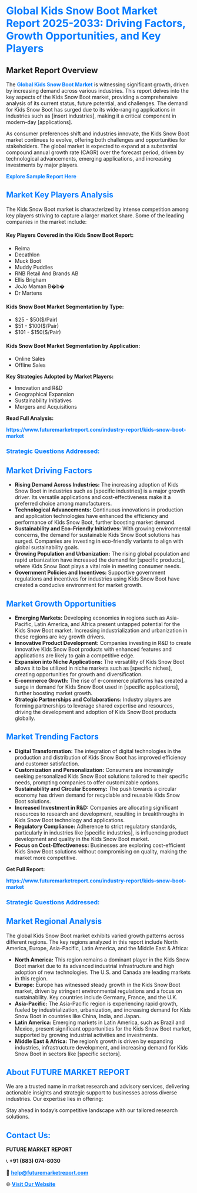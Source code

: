 <h1 style="color: #007BFF;">Global Kids Snow Boot Market Report 2025-2033: Driving Factors, Growth Opportunities, and Key Players</h1>

<section id="overview">
<h2>Market Report Overview</h2>
<p>The <a href="https://www.futuremarketreport.com/industry-report/kids-snow-boot-market" style="color: #007BFF; text-decoration: none;"><strong>Global Kids Snow Boot Market</strong></a> is witnessing significant growth, driven by increasing demand across various industries. This report delves into the key aspects of the Kids Snow Boot market, providing a comprehensive analysis of its current status, future potential, and challenges. The demand for Kids Snow Boot has surged due to its wide-ranging applications in industries such as [insert industries], making it a critical component in modern-day [applications].</p>
<p>As consumer preferences shift and industries innovate, the Kids Snow Boot market continues to evolve, offering both challenges and opportunities for stakeholders. The global market is expected to expand at a substantial compound annual growth rate (CAGR) over the forecast period, driven by technological advancements, emerging applications, and increasing investments by major players.</p>
</section>

<section id="overview">
<p><a href="https://www.futuremarketreport.com/request-sample/reportId=40432" style="color: #007BFF; text-decoration: none;"><strong>Explore Sample Report Here</strong></a></p>
</section>

<section id="key-players">
<h2 style="color: #007BFF;">Market Key Players Analysis</h2>
<p>The Kids Snow Boot market is characterized by intense competition among key players striving to capture a larger market share. Some of the leading companies in the market include:</p>
<h4>Key Players Covered in the Kids Snow Boot Report:</h4>
<ul><li>Reima</li><li>Decathlon</li><li>Muck Boot</li><li>Muddy Puddles</li><li>RNB Retail And Brands AB</li><li>Ellis Brigham</li><li>JoJo Maman B�b�</li><li>Dr Martens</li></ul>
<h4>Kids Snow Boot Market Segmentation by Type:</h4>
<ul><li>$25 - $50($/Pair)</li><li>$51 - $100($/Pair)</li><li>$101 - $150($/Pair)</li></ul>

<h4>Kids Snow Boot Market Segmentation by Application:</h4>
<ul><li>Online Sales</li><li>Offline Sales</li></ul>
<p><strong>Key Strategies Adopted by Market Players:</strong></p>
<ul>
<li>Innovation and R&D</li>
<li>Geographical Expansion</li>
<li>Sustainability Initiatives</li>
<li>Mergers and Acquisitions</li>
</ul>
</section>

<section>
<p><strong>Read Full Analysis: </strong></p><a href="https://www.futuremarketreport.com/industry-report/kids-snow-boot-market" style="color: #007BFF; text-decoration: none;"><strong>https://www.futuremarketreport.com/industry-report/kids-snow-boot-market</strong></a>
<h3 style="color: #007BFF;">Strategic Questions Addressed:</h3>
</section>

<section id="driving-factors">
<h2 style="color: #007BFF;">Market Driving Factors</h2>
<ul>
<li><strong>Rising Demand Across Industries:</strong> The increasing adoption of Kids Snow Boot in industries such as [specific industries] is a major growth driver. Its versatile applications and cost-effectiveness make it a preferred choice among manufacturers.</li>
<li><strong>Technological Advancements:</strong> Continuous innovations in production and application technologies have enhanced the efficiency and performance of Kids Snow Boot, further boosting market demand.</li>
<li><strong>Sustainability and Eco-Friendly Initiatives:</strong> With growing environmental concerns, the demand for sustainable Kids Snow Boot solutions has surged. Companies are investing in eco-friendly variants to align with global sustainability goals.</li>
<li><strong>Growing Population and Urbanization:</strong> The rising global population and rapid urbanization have increased the demand for [specific products], where Kids Snow Boot plays a vital role in meeting consumer needs.</li>
<li><strong>Government Policies and Incentives:</strong> Supportive government regulations and incentives for industries using Kids Snow Boot have created a conducive environment for market growth.</li>
</ul>
</section>

<section id="growth-opportunities">
<h2 style="color: #007BFF;">Market Growth Opportunities</h2>
<ul>
<li><strong>Emerging Markets:</strong> Developing economies in regions such as Asia-Pacific, Latin America, and Africa present untapped potential for the Kids Snow Boot market. Increasing industrialization and urbanization in these regions are key growth drivers.</li>
<li><strong>Innovative Product Development:</strong> Companies investing in R&D to create innovative Kids Snow Boot products with enhanced features and applications are likely to gain a competitive edge.</li>
<li><strong>Expansion into Niche Applications:</strong> The versatility of Kids Snow Boot allows it to be utilized in niche markets such as [specific niches], creating opportunities for growth and diversification.</li>
<li><strong>E-commerce Growth:</strong> The rise of e-commerce platforms has created a surge in demand for Kids Snow Boot used in [specific applications], further boosting market growth.</li>
<li><strong>Strategic Partnerships and Collaborations:</strong> Industry players are forming partnerships to leverage shared expertise and resources, driving the development and adoption of Kids Snow Boot products globally.</li>
</ul>
</section>

<section id="trending-factors">
<h2 style="color: #007BFF;">Market Trending Factors</h2>
<ul>
<li><strong>Digital Transformation:</strong> The integration of digital technologies in the production and distribution of Kids Snow Boot has improved efficiency and customer satisfaction.</li>
<li><strong>Customization and Personalization:</strong> Consumers are increasingly seeking personalized Kids Snow Boot solutions tailored to their specific needs, prompting companies to offer customizable options.</li>
<li><strong>Sustainability and Circular Economy:</strong> The push towards a circular economy has driven demand for recyclable and reusable Kids Snow Boot solutions.</li>
<li><strong>Increased Investment in R&D:</strong> Companies are allocating significant resources to research and development, resulting in breakthroughs in Kids Snow Boot technology and applications.</li>
<li><strong>Regulatory Compliance:</strong> Adherence to strict regulatory standards, particularly in industries like [specific industries], is influencing product development and quality in the Kids Snow Boot market.</li>
<li><strong>Focus on Cost-Effectiveness:</strong> Businesses are exploring cost-efficient Kids Snow Boot solutions without compromising on quality, making the market more competitive.</li>
</ul>
</section>

<section>
<p><strong>Get Full Report: </strong></p><a href="https://www.futuremarketreport.com/industry-report/kids-snow-boot-market" style="color: #007BFF; text-decoration: none;"><strong>https://www.futuremarketreport.com/industry-report/kids-snow-boot-market</strong></a>
<h3 style="color: #007BFF;">Strategic Questions Addressed:</h3>
</section>


<section id="regional-analysis">
<h2 style="color: #007BFF;">Market Regional Analysis</h2>
<p>The global Kids Snow Boot market exhibits varied growth patterns across different regions. The key regions analyzed in this report include North America, Europe, Asia-Pacific, Latin America, and the Middle East & Africa:</p>
<ul>
<li><strong>North America:</strong> This region remains a dominant player in the Kids Snow Boot market due to its advanced industrial infrastructure and high adoption of new technologies. The U.S. and Canada are leading markets in this region.</li>
<li><strong>Europe:</strong> Europe has witnessed steady growth in the Kids Snow Boot market, driven by stringent environmental regulations and a focus on sustainability. Key countries include Germany, France, and the U.K.</li>
<li><strong>Asia-Pacific:</strong> The Asia-Pacific region is experiencing rapid growth, fueled by industrialization, urbanization, and increasing demand for Kids Snow Boot in countries like China, India, and Japan.</li>
<li><strong>Latin America:</strong> Emerging markets in Latin America, such as Brazil and Mexico, present significant opportunities for the Kids Snow Boot market, supported by growing industrial activities and investments.</li>
<li><strong>Middle East & Africa:</strong> The region’s growth is driven by expanding industries, infrastructure development, and increasing demand for Kids Snow Boot in sectors like [specific sectors].</li>
</ul>
</section>

<footer>
<h2 style="color: #007BFF;">About FUTURE MARKET REPORT</h2>
<p>We are a trusted name in market research and advisory services, delivering actionable insights and strategic support to businesses across diverse industries. Our expertise lies in offering:</p>

<p>Stay ahead in today’s competitive landscape with our tailored research solutions.</p>

<h2 style="color: #007BFF;">Contact Us:</h2>
<p><strong>FUTURE MARKET REPORT</strong></p>
<p>📞 <strong>+91 (883) 074-8030</strong></p>
<p>📧 <strong><a href="mailto:help@futuremarketreport.com" style="color: #007BFF;">help@futuremarketreport.com</a></strong></p>
<p>🌐 <strong><a href="https://www.futuremarketreport.com/" style="color: #007BFF;">Visit Our Website</a></strong></p>
</footer>